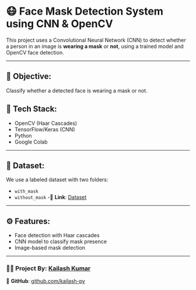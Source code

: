 # 😷 Face Mask Detection System using CNN & OpenCV

This project uses a Convolutional Neural Network (CNN) to detect whether a person in an image is **wearing a mask** or **not**, using a trained model and OpenCV face detection.

---

## 🎯 Objective:
Classify whether a detected face is wearing a mask or not.

## 🔧 Tech Stack:
- OpenCV (Haar Cascades)
- TensorFlow/Keras (CNN)
- Python
- Google Colab

---

## 📂 Dataset:
We use a labeled dataset with two folders:
- `with_mask`
- `without_mask`
-🔗 **Link**: [Dataset](https://www.kaggle.com/datasets/omkargurav/face-mask-dataset/data)
---

## ⚙️ Features:
- Face detection with Haar cascades
- CNN model to classify mask presence
- Image-based mask detection

---

### 👨‍💻 Project By: [Kailash Kumar](https://github.com/kailash-py)

🔗 **GitHub**: [github.com/kailash-py](https://github.com/kailash-py)
